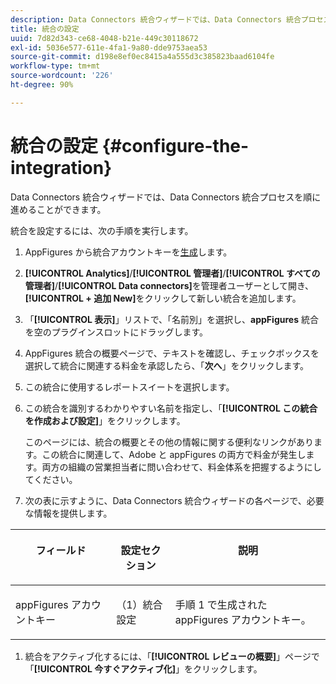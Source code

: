 ```yaml
---
description: Data Connectors 統合ウィザードでは、Data Connectors 統合プロセスを順に進めることができます。
title: 統合の設定
uuid: 7d82d343-ce68-4048-b21e-449c30118672
exl-id: 5036e577-611e-4fa1-9a80-dde9753aea53
source-git-commit: d198e8ef0ec8415a4a555d3c385823baad6104fe
workflow-type: tm+mt
source-wordcount: '226'
ht-degree: 90%

---
```


# 統合の設定 {#configure-the-integration}

Data Connectors 統合ウィザードでは、Data Connectors 統合プロセスを順に進めることができます。

統合を設定するには、次の手順を実行します。

1. AppFigures から統合アカウントキーを[生成](https://appfigures.com/support/faq/523/connecting-to-adobes-marketing-cloud)します。
1. **[!UICONTROL Analytics]**/**[!UICONTROL 管理者]**/**[!UICONTROL すべての管理者]**/**[!UICONTROL Data connectors]**&#x200B;を管理者ユーザーとして開き、**[!UICONTROL + 追加 New]**&#x200B;をクリックして新しい統合を追加します。
1. 「**[!UICONTROL 表示]**」リストで、「名前別」を選択し、**appFigures** 統合を空のプラグインスロットにドラッグします。
1. AppFigures 統合の概要ページで、テキストを確認し、チェックボックスを選択して統合に関連する料金を承認したら、「**次へ**」をクリックします。
1. この統合に使用するレポートスイートを選択します。
1. この統合を識別するわかりやすい名前を指定し、「**[!UICONTROL この統合を作成および設定]**」をクリックします。

   このページには、統合の概要とその他の情報に関する便利なリンクがあります。この統合に関連して、Adobe と appFigures の両方で料金が発生します。両方の組織の営業担当者に問い合わせて、料金体系を把握するようにしてください。
1. 次の表に示すように、Data Connectors 統合ウィザードの各ページで、必要な情報を提供します。

<table id="table_74EC1EEBE7A548AB878AA40187EBCD30"> 
 <thead> 
  <tr valign="top"> 
   <th colname="col2" class="entry"> <p> <b>フィールド</b> </p> </th> 
   <th colname="col03" class="entry"> <p> <b>設定セクション</b> </p> </th> 
   <th colname="col3" class="entry"> <p> <b>説明</b> </p> </th> 
  </tr> 
 </thead>
 <tbody> 
  <tr valign="top"> 
   <td colname="col2"> <p>appFigures アカウントキー </p> </td> 
   <td colname="col03"> <p>（1）統合設定 </p> </td> 
   <td colname="col3"> <p>手順 1 で生成された appFigures アカウントキー。 </p> </td> 
  </tr> 
 </tbody> 
</table>

1. 統合をアクティブ化するには、「**[!UICONTROL レビューの概要]**」ページで「**[!UICONTROL 今すぐアクティブ化]**」をクリックします。
